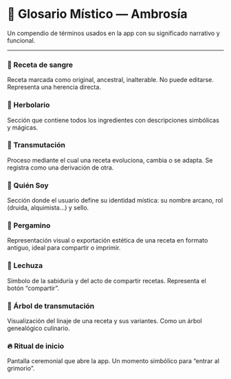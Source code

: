 # 📖 Glosario Místico — Ambrosía

Un compendio de términos usados en la app con su significado narrativo y funcional.

---

### 🔮 Receta de sangre
Receta marcada como original, ancestral, inalterable. No puede editarse. Representa una herencia directa.

### 🌿 Herbolario
Sección que contiene todos los ingredientes con descripciones simbólicas y mágicas.

### 🧬 Transmutación
Proceso mediante el cual una receta evoluciona, cambia o se adapta. Se registra como una derivación de otra.

### 🧙 Quién Soy
Sección donde el usuario define su identidad mística: su nombre arcano, rol (druida, alquimista...) y sello.

### 📜 Pergamino
Representación visual o exportación estética de una receta en formato antiguo, ideal para compartir o imprimir.

### 🦉 Lechuza
Símbolo de la sabiduría y del acto de compartir recetas. Representa el botón “compartir”.

### 🌳 Árbol de transmutación
Visualización del linaje de una receta y sus variantes. Como un árbol genealógico culinario.

### 🔥 Ritual de inicio
Pantalla ceremonial que abre la app. Un momento simbólico para “entrar al grimorio”.

